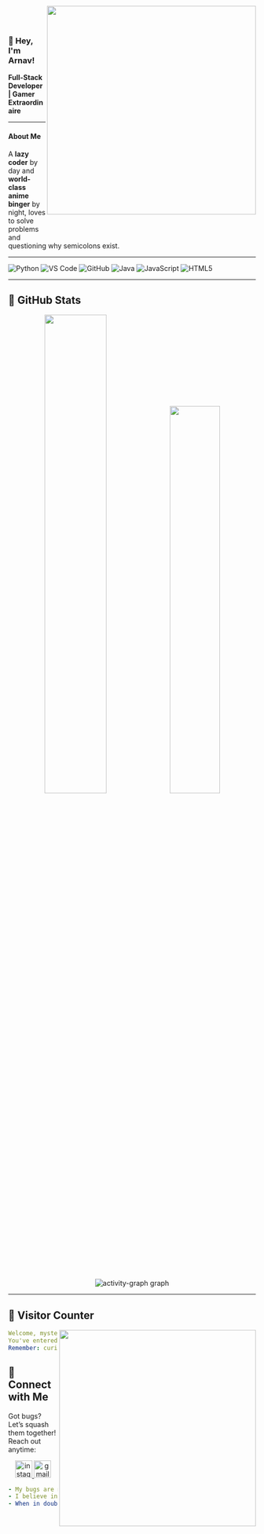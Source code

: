 
<a href="https://google.com">
<img align="right" width="425" src="https://lanyard.cnrad.dev/api/1183725902497067051?imgStyle=square&gradient=fa7d09-ff4301-4a4a4a-0d1117&bg=1d1f27" style="position: relative; top: -10mm;"> 
</a>

### 👋 Hey, I'm Arnav! 

**Full-Stack Developer | Gamer Extraordinaire**

---

<h4>About Me</h4>

A **lazy coder** by day and **world-class anime binger** by night, loves to solve problems and questioning why semicolons exist.

---


![Python](https://img.shields.io/badge/Python-3776AB?style=for-the-badge&logo=python&logoColor=white)
![VS Code](https://img.shields.io/badge/Visual%20Studio%20Code-007ACC?style=for-the-badge&logo=visual-studio-code&logoColor=white)
![GitHub](https://img.shields.io/badge/GitHub-100000?style=for-the-badge&logo=github&logoColor=white)
![Java](https://img.shields.io/badge/Java-ED8B00?style=for-the-badge&logo=openjdk&logoColor=white)
![JavaScript](https://img.shields.io/badge/JavaScript-F7DF1E?style=for-the-badge&logo=javascript&logoColor=black)
![HTML5](https://img.shields.io/badge/HTML5-E34F26?style=for-the-badge&logo=html5&logoColor=white)


---
## 🌟 **GitHub Stats**
<p align="center"><img width="50%" src="https://github-readme-stats.vercel.app/api?username=ArnavTiwari01&show_icons=true&count_private=true&theme=react&hide_border=true&bg_color=0D1117"/> <img width="45%" src="https://github-readme-stats.vercel.app/api/top-langs/?username=ArnavTiwari01&show_icons=true&count_private=true&theme=react&hide_border=true&bg_color=0D1117&layout=compact"/>
</p>

<div align="center">
  <img src="https://github-readme-activity-graph.vercel.app/graph?username=ArnavTiwari01&bg_color=0d1117&color=ffffff&line=00ffee&point=ababab&area=true&hide_border=true" alt="activity-graph graph"  />
</div>

---

## 🧮 **Visitor Counter**
<a href="https://google.com"><img align="right" width=400 src="https://count.getloli.com/get/@mArnavTiwari01?theme=rule34"></a>

```yaml
Welcome, mysterious visitor!  
You've entered my digital lair.  
Remember: curiosity comes with its consequences!  
```

## 🤝 **Connect with Me**
Got bugs? Let’s squash them together! Reach out anytime:

<div align="center">
  <a href="https://www.instagram.com/arnavtiwari077/" target="_blank">
    <img src="https://img.shields.io/static/v1?message=Instagram&logo=instagram&label=&color=000&logoColor=pink&labelColor=&style=for-the-badge" height="35" alt="instagram logo" />

  <a href="mailto:arnav.15@outlook.com" target="_blank">
    <img src="https://img.shields.io/static/v1?message=Gmail&logo=gmail&label=&color=000&logoColor=pink&labelColor=&style=for-the-badge" height="35" alt="gmail logo" />
  </a>
</div>

```yaml
- My bugs are more famous than my commits 🐞
- I believe in the power of caffeine and clean indentation.
- When in doubt: print('It works!')
```
